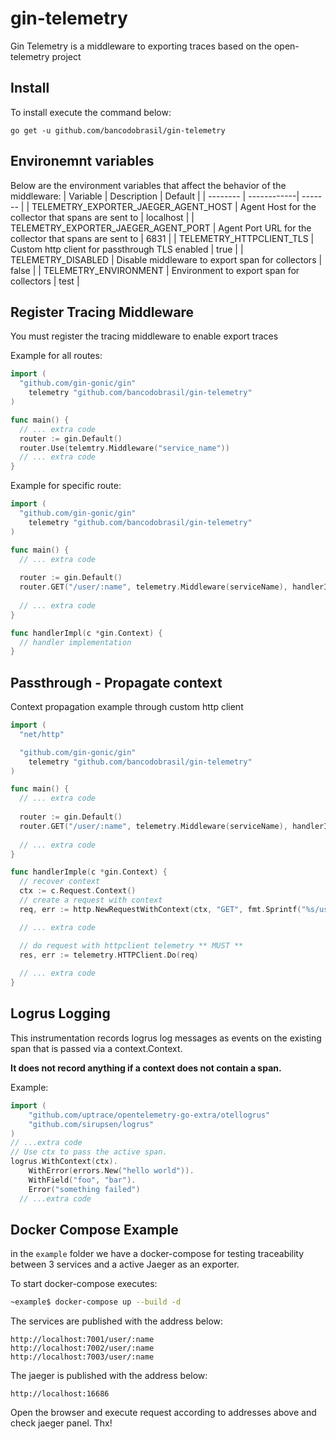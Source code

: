 # gin-telemetry

Gin Telemetry is a middleware to exporting traces based on the open-telemetry project

## Install
To install execute the command below:
```
go get -u github.com/bancodobrasil/gin-telemetry
```
## Environemnt variables
Below are the environment variables that affect the behavior of the middleware: 
| Variable | Description | Default |
| -------- | ------------| ------- |
| TELEMETRY_EXPORTER_JAEGER_AGENT_HOST | Agent Host for the collector that spans are sent to  | localhost |
| TELEMETRY_EXPORTER_JAEGER_AGENT_PORT | Agent Port URL for the collector that spans are sent to  | 6831 |
| TELEMETRY_HTTPCLIENT_TLS | Custom http client for passthrough TLS enabled | true |
| TELEMETRY_DISABLED | Disable middleware to export span for collectors | false |
| TELEMETRY_ENVIRONMENT | Environment to export span for collectors | test |

## Register Tracing Middleware

You must register the tracing middleware to enable export traces

Example for all routes:

```go
import (
  "github.com/gin-gonic/gin"
	telemetry "github.com/bancodobrasil/gin-telemetry"
)

func main() {
  // ... extra code
  router := gin.Default()
  router.Use(telemtry.Middleware("service_name"))
  // ... extra code
}
```

Example for specific route:

```go
import (
  "github.com/gin-gonic/gin"
	telemetry "github.com/bancodobrasil/gin-telemetry"
)

func main() {
  // ... extra code
  
  router := gin.Default()
  router.GET("/user/:name", telemetry.Middleware(serviceName), handlerImpl)
  
  // ... extra code
}

func handlerImpl(c *gin.Context) {
  // handler implementation
}
```
## Passthrough - Propagate context

Context propagation example through custom http client

```go
import (
  "net/http"

  "github.com/gin-gonic/gin"
	telemetry "github.com/bancodobrasil/gin-telemetry"
)

func main() {
  // ... extra code
  
  router := gin.Default()
  router.GET("/user/:name", telemetry.Middleware(serviceName), handlerImpl)
  
  // ... extra code
}

func handlerImple(c *gin.Context) {
  // recover context
  ctx := c.Request.Context()
  // create a request with context
  req, err := http.NewRequestWithContext(ctx, "GET", fmt.Sprintf("%s/user/%s", externalServiceURL, name), nil)

  // ... extra code

  // do request with httpclient telemetry ** MUST **
  res, err := telemetry.HTTPClient.Do(req)
  
  // ... extra code
}
```
## Logrus Logging

This instrumentation records logrus log messages as events on the existing span that is passed via a context.Context.

**It does not record anything if a context does not contain a span.**

Example:
```go
import (
    "github.com/uptrace/opentelemetry-go-extra/otellogrus"
    "github.com/sirupsen/logrus"
)
// ...extra code
// Use ctx to pass the active span.
logrus.WithContext(ctx).
	WithError(errors.New("hello world")).
	WithField("foo", "bar").
	Error("something failed")
  // ...extra code
```

## Docker Compose Example

in the `example` folder we have a docker-compose for testing traceability between 3 services and a active Jaeger as an exporter. 

To start docker-compose executes:

```bash
~example$ docker-compose up --build -d
```

The services are published with the address below:

```url
http://localhost:7001/user/:name
http://localhost:7002/user/:name
http://localhost:7003/user/:name
```
The jaeger is published with the address below:
```url
http://localhost:16686
```

Open the browser and execute request according to addresses above and check jaeger panel. Thx!